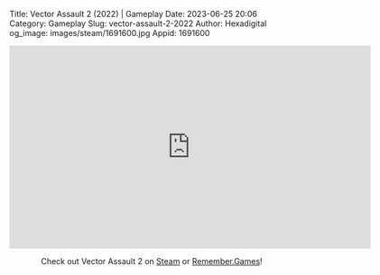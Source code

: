 Title: Vector Assault 2 (2022) | Gameplay
Date: 2023-06-25 20:06
Category: Gameplay
Slug: vector-assault-2-2022
Author: Hexadigital
og_image: images/steam/1691600.jpg
Appid: 1691600

<center><iframe src="https://www.youtube.com/embed/txwkCL8Gpt4?feature=oembed" allow="accelerometer; autoplay; encrypted-media; gyroscope; picture-in-picture" width="640" height="360" frameborder="0"></iframe>

Check out Vector Assault 2 on [Steam](https://store.steampowered.com/app/1691600/?curator_clanid=34633900) or [Remember.Games](https://remember.games/game/6531/vector-assault-2/)!</center>